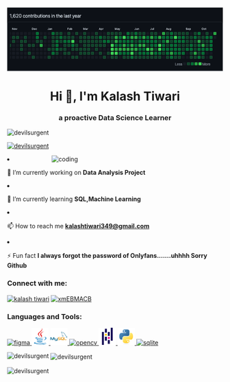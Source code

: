 ![logo](https://github.com/DevilSurgent/DevilSurgent/blob/main/FkihLle.png)
<h1 align="center">Hi 👋, I'm Kalash Tiwari</h1>
<h3 align="center">a proactive Data Science Learner</h3>

<p align="left"> <img src="https://komarev.com/ghpvc/?username=devilsurgent&label=Profile%20views&color=0e75b6&style=flat" alt="devilsurgent" /> </p>

<p align="left"> <a href="https://github.com/ryo-ma/github-profile-trophy"><img src="https://github-profile-trophy.vercel.app/?username=devilsurgent" alt="devilsurgent" /></a> </p>
<img align="right" alt="coding" width= "400" src="https://i.pinimg.com/originals/5a/ab/23/5aab239aeaf861b629f3eac134d6bf74.gif"
  
- 🔭 I’m currently working on **Data Analysis Project**

- 🌱 I’m currently learning **SQL,Machine Learning**

- 📫 How to reach me **kalashtiwari349@gmail.com**

- ⚡ Fun fact **I always forgot the password of Onlyfans.......uhhhh Sorry Github**

<h3 align="left">Connect with me:</h3>
<p align="left">
<a href="https://linkedin.com/in/kalash tiwari" target="blank"><img align="center" src="https://raw.githubusercontent.com/rahuldkjain/github-profile-readme-generator/master/src/images/icons/Social/linked-in-alt.svg" alt="kalash tiwari" height="30" width="40" /></a>
<a href="https://discord.gg/xmEBMACB" target="blank"><img align="center" src="https://raw.githubusercontent.com/rahuldkjain/github-profile-readme-generator/master/src/images/icons/Social/discord.svg" alt="xmEBMACB" height="30" width="40" /></a>
</p>

<h3 align="left">Languages and Tools:</h3>
<p align="left"> <a href="https://www.figma.com/" target="_blank" rel="noreferrer"> <img src="https://www.vectorlogo.zone/logos/figma/figma-icon.svg" alt="figma" width="40" height="40"/> </a> <a href="https://www.java.com" target="_blank" rel="noreferrer"> <img src="https://raw.githubusercontent.com/devicons/devicon/master/icons/java/java-original.svg" alt="java" width="40" height="40"/> </a> <a href="https://www.mysql.com/" target="_blank" rel="noreferrer"> <img src="https://raw.githubusercontent.com/devicons/devicon/master/icons/mysql/mysql-original-wordmark.svg" alt="mysql" width="40" height="40"/> </a> <a href="https://opencv.org/" target="_blank" rel="noreferrer"> <img src="https://www.vectorlogo.zone/logos/opencv/opencv-icon.svg" alt="opencv" width="40" height="40"/> </a> <a href="https://pandas.pydata.org/" target="_blank" rel="noreferrer"> <img src="https://raw.githubusercontent.com/devicons/devicon/2ae2a900d2f041da66e950e4d48052658d850630/icons/pandas/pandas-original.svg" alt="pandas" width="40" height="40"/> </a> <a href="https://www.python.org" target="_blank" rel="noreferrer"> <img src="https://raw.githubusercontent.com/devicons/devicon/master/icons/python/python-original.svg" alt="python" width="40" height="40"/> </a> <a href="https://www.sqlite.org/" target="_blank" rel="noreferrer"> <img src="https://www.vectorlogo.zone/logos/sqlite/sqlite-icon.svg" alt="sqlite" width="40" height="40"/> </a> </p>

<p><img align="left" src="https://github-readme-stats.vercel.app/api/top-langs?username=devilsurgent&show_icons=true&locale=en&layout=compact" alt="devilsurgent" /></p>

<p>&nbsp;<img align="center" src="https://github-readme-stats.vercel.app/api?username=devilsurgent&show_icons=true&locale=en" alt="devilsurgent" /></p>

<p><img align="center" src="https://github-readme-streak-stats.herokuapp.com/?user=devilsurgent&" alt="devilsurgent" /></p>
